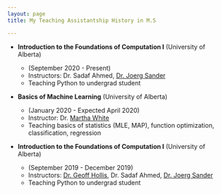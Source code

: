 ```yaml
---
layout: page
title: My Teaching Assistantship History in M.S

---
```

* __Introduction to the Foundations of Computation I__ (University of Alberta)
  - (September 2020 - Present)
  - Instructors: Dr. Sadaf Ahmed, [Dr. Joerg Sander](https://webdocs.cs.ualberta.ca/~joerg/)
  - Teaching Python to undergrad student

* __Basics of Machine Learning__ (University of Alberta)
  - (January 2020 - Expected April 2020)
  - Instructor: Dr. [Martha White](https://webdocs.cs.ualberta.ca/~whitem/)
  - Teaching basics of statistics (MLE, MAP), function optimization, classification, regression
  
* __Introduction to the Foundations of Computation I__ (University of Alberta)
  - (September 2019 - December 2019)
  - Instructors: [Dr. Geoff Hollis](https://sites.ualberta.ca/~hollis/), Dr. Sadaf Ahmed, [Dr. Joerg Sander](https://webdocs.cs.ualberta.ca/~joerg/)
  - Teaching Python to undergrad student

